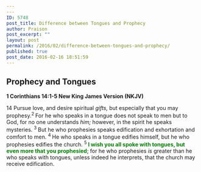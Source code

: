 ```yaml
---
---
ID: 5748
post_title: Difference between Tongues and Prophecy
author: Praison
post_excerpt: ""
layout: post
permalink: /2016/02/difference-between-tongues-and-prophecy/
published: true
post_date: 2016-02-16 18:51:59
---
```

<h2 class="passage-display"><strong>Prophecy and Tongues</strong></h2>
<p class="passage-display"><strong><span class="passage-display-bcv">1 Corinthians 14:1-5
</span><span class="passage-display-version">New King James Version (NKJV)</span></strong></p>
<p class="chapter-2"><span class="text 1Cor-14-1"><span class="chapternum">14 </span>Pursue love, and desire spiritual <i>gifts,</i> but especially that you may prophesy.</span><span id="en-NKJV-28681" class="text 1Cor-14-2"><sup class="versenum">2 </sup>For he who speaks in a tongue does not speak to men but to God, for no one understands <i>him;</i> however, in the spirit he speaks mysteries. </span><span id="en-NKJV-28682" class="text 1Cor-14-3"><sup class="versenum">3 </sup>But he who prophesies speaks edification and exhortation and comfort to men. </span><span id="en-NKJV-28683" class="text 1Cor-14-4"><sup class="versenum">4 </sup>He who speaks in a tongue edifies himself, but he who prophesies edifies the church. </span><span id="en-NKJV-28684" class="text 1Cor-14-5"><sup class="versenum">5 </sup><span style="color: #008000;"><strong>I wish you all spoke with tongues, but even more that you prophesied</strong></span>; for he who prophesies <i>is</i> greater than he who speaks with tongues, unless indeed he interprets, that the church may receive edification.</span></p>